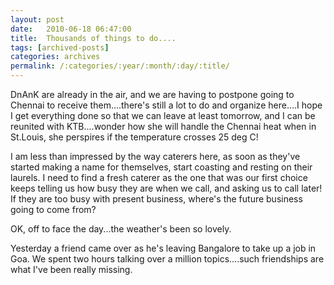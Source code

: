 ```yaml
---
layout: post
date:	2010-06-18 06:47:00
title:  Thousands of things to do....
tags: [archived-posts]
categories: archives
permalink: /:categories/:year/:month/:day/:title/
---
```

DnAnK are already in the air, and we are having to postpone going to Chennai to receive them....there's still a lot to do and organize here....I hope I get everything done so that we can leave at least tomorrow, and I can be reunited with KTB....wonder how she will handle the Chennai heat when in St.Louis, she perspires if the temperature crosses 25 deg C!

I am less than impressed by the way caterers here, as soon as they've started making a name for themselves, start coasting and resting on their laurels. I need to find a fresh caterer as the one that was our first choice keeps telling us how busy they are when we call, and asking us to call later! If they are too busy with present business, where's the future business going to come from?

OK, off to face the day...the weather's been so lovely.

Yesterday a friend came over as he's leaving Bangalore to take up a job in Goa. We spent two hours talking over a million topics....such friendships are what I've been really missing.
